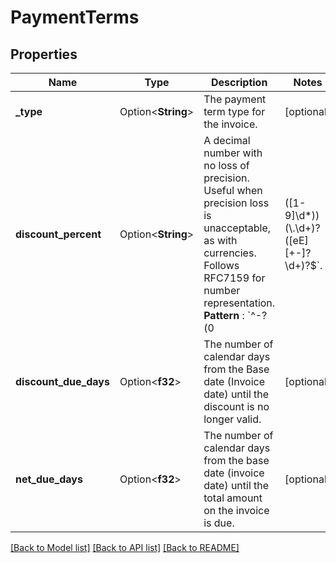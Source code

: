 # PaymentTerms

## Properties

Name | Type | Description | Notes
------------ | ------------- | ------------- | -------------
**_type** | Option<**String**> | The payment term type for the invoice. | [optional]
**discount_percent** | Option<**String**> | A decimal number with no loss of precision. Useful when precision loss is unacceptable, as with currencies. Follows RFC7159 for number representation. <br>**Pattern** : `^-?(0|([1-9]\\d*))(\\.\\d+)?([eE][+-]?\\d+)?$`. | [optional]
**discount_due_days** | Option<**f32**> | The number of calendar days from the Base date (Invoice date) until the discount is no longer valid. | [optional]
**net_due_days** | Option<**f32**> | The number of calendar days from the base date (invoice date) until the total amount on the invoice is due. | [optional]

[[Back to Model list]](../README.md#documentation-for-models) [[Back to API list]](../README.md#documentation-for-api-endpoints) [[Back to README]](../README.md)


